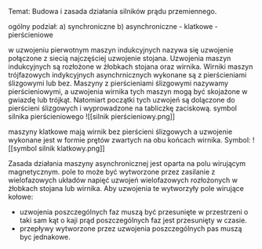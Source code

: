 Temat: Budowa i zasada działania silników prądu przemiennego. 

ogólny podział:
a) synchroniczne 
b) asynchroniczne 
	- klatkowe
	- pierścieniowe 

w uzwojeniu pierwotnym maszyn indukcyjnych nazywa się uzwojenie połączone z siecią najczęściej uzwojenie stojana. Uzwojenia maszyn indukcyjnych są rozłożone w żłobkach stojana oraz wirnika. 
Wirniki maszyn trójfazowych indykcyjnych asynchrnicznych wykonane są z pierścieniami ślizgowymi lub bez. Maszyny z pierścieniami ślizgowymi nazywamy pierścieniowymi, a uzwojenia wirnika tych maszyn mogą być skojażone w gwiazdę lub trójkąt. Natomiart początki tych uzwojeń są dolączone do pierścieni ślizgowych i wyprowadzone na tabliczkę zaciskową. 
symbol silnika pierścieniowego
![[silnik pierścieniowy.png]]

maszyny klatkowe mają wirnik bez pierścieni ślizgowych a uzwojenie wykonane jest w formie prętów zwartych na obu końcach wirnika. Symbol:
![[symbol silnik klatkowy.png]]

Zasada działania maszyny asynchronicznej jest oparta na polu wirującym magnetycznym. pole to może być wytworzone przez zasilanie z wielofazowych układów napięć uzwojeń wielofazowych rozłożonych w żłobkach stojana lub wirnika. 
Aby uzwojenia te wytworzyły pole wirujące kołowe:
- uzwojenia poszczególnych faz muszą być przesunięte w przestrzeni o taki sam kąt o kaji prąd poszczególnych faz jest przesunięty w czasie. 
- przepływy wytworzone przez uzwojenia poszczególnych pas muszą byc jednakowe. 
